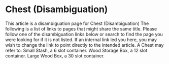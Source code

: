 # Chest (Disambiguation)

This article is a disambiguation page for Chest (Disambiguation)
The following is a list of links to pages that might share the same title.
Please follow one of the disambiguation links below or search to find the page you were looking for if it is not listed. If an internal link led you here, you may wish to change the link to point directly to the intended article.
A Chest may refer to:
Small Stash, a 6 slot container.
Wood Storage Box, a 12 slot container.
Large Wood Box, a 30 slot container.

